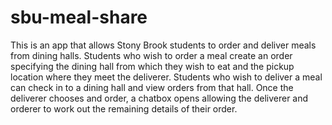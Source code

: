 # sbu-meal-share

This is an app that allows Stony Brook students to order and deliver meals from dining halls. Students who wish to order a meal create an order specifying the dining hall from which they wish to eat and the pickup location where they meet the deliverer. Students who wish to deliver a meal can check in to a dining hall and view orders from that hall. Once the deliverer chooses and order, a chatbox opens allowing the deliverer and orderer to work out the remaining details of their order.
